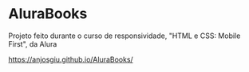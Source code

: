 # AluraBooks
Projeto feito durante o curso de responsividade, "HTML e CSS: Mobile First", da Alura

https://anjosgiu.github.io/AluraBooks/
